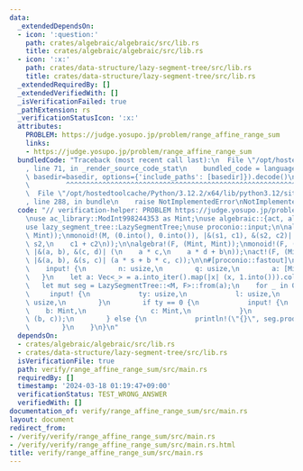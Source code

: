 ```yaml
---
data:
  _extendedDependsOn:
  - icon: ':question:'
    path: crates/algebraic/algebraic/src/lib.rs
    title: crates/algebraic/algebraic/src/lib.rs
  - icon: ':x:'
    path: crates/data-structure/lazy-segment-tree/src/lib.rs
    title: crates/data-structure/lazy-segment-tree/src/lib.rs
  _extendedRequiredBy: []
  _extendedVerifiedWith: []
  _isVerificationFailed: true
  _pathExtension: rs
  _verificationStatusIcon: ':x:'
  attributes:
    PROBLEM: https://judge.yosupo.jp/problem/range_affine_range_sum
    links:
    - https://judge.yosupo.jp/problem/range_affine_range_sum
  bundledCode: "Traceback (most recent call last):\n  File \"/opt/hostedtoolcache/Python/3.12.2/x64/lib/python3.12/site-packages/onlinejudge_verify/documentation/build.py\"\
    , line 71, in _render_source_code_stat\n    bundled_code = language.bundle(stat.path,\
    \ basedir=basedir, options={'include_paths': [basedir]}).decode()\n          \
    \         ^^^^^^^^^^^^^^^^^^^^^^^^^^^^^^^^^^^^^^^^^^^^^^^^^^^^^^^^^^^^^^^^^^^^^^^^^^^^^^^^^\n\
    \  File \"/opt/hostedtoolcache/Python/3.12.2/x64/lib/python3.12/site-packages/onlinejudge_verify/languages/rust.py\"\
    , line 288, in bundle\n    raise NotImplementedError\nNotImplementedError\n"
  code: "// verification-helper: PROBLEM https://judge.yosupo.jp/problem/range_affine_range_sum\n\
    \nuse ac_library::ModInt998244353 as Mint;\nuse algebraic::{act, algebra, monoid};\n\
    use lazy_segment_tree::LazySegmentTree;\nuse proconio::input;\n\nalgebra!(M, (Mint,\
    \ Mint));\nmonoid!(M, (0.into(), 0.into()), |&(s1, c1), &(s2, c2)| (\n    s1 +\
    \ s2,\n    c1 + c2\n));\n\nalgebra!(F, (Mint, Mint));\nmonoid!(F, (1.into(), 0.into()),\
    \ |&(a, b), &(c, d)| (\n    a * c,\n    a * d + b\n));\nact!(F, (Mint, Mint),\
    \ |&(a, b), &(s, c)| (a * s + b * c, c));\n\n#[proconio::fastout]\nfn main() {\n\
    \    input! {\n        n: usize,\n        q: usize,\n        a: [Mint; n],\n \
    \   }\n    let a: Vec<_> = a.into_iter().map(|x| (x, 1.into())).collect();\n \
    \   let mut seg = LazySegmentTree::<M, F>::from(a);\n    for _ in 0..q {\n   \
    \     input! {\n            ty: usize,\n            l: usize,\n            r:\
    \ usize,\n        }\n        if ty == 0 {\n            input! {\n            \
    \    b: Mint,\n                c: Mint,\n            }\n            seg.apply_range(l..r,\
    \ (b, c));\n        } else {\n            println!(\"{}\", seg.prod(l..r).0);\n\
    \        }\n    }\n}\n"
  dependsOn:
  - crates/algebraic/algebraic/src/lib.rs
  - crates/data-structure/lazy-segment-tree/src/lib.rs
  isVerificationFile: true
  path: verify/range_affine_range_sum/src/main.rs
  requiredBy: []
  timestamp: '2024-03-18 01:19:47+09:00'
  verificationStatus: TEST_WRONG_ANSWER
  verifiedWith: []
documentation_of: verify/range_affine_range_sum/src/main.rs
layout: document
redirect_from:
- /verify/verify/range_affine_range_sum/src/main.rs
- /verify/verify/range_affine_range_sum/src/main.rs.html
title: verify/range_affine_range_sum/src/main.rs
---
```

